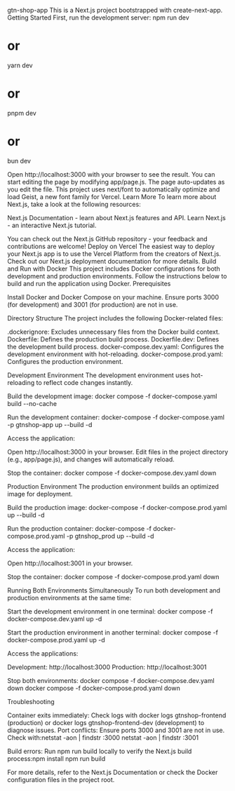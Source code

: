gtn-shop-app
This is a Next.js project bootstrapped with create-next-app.
Getting Started
First, run the development server:
npm run dev
# or
yarn dev
# or
pnpm dev
# or
bun dev

Open http://localhost:3000 with your browser to see the result.
You can start editing the page by modifying app/page.js. The page auto-updates as you edit the file.
This project uses next/font to automatically optimize and load Geist, a new font family for Vercel.
Learn More
To learn more about Next.js, take a look at the following resources:

Next.js Documentation - learn about Next.js features and API.
Learn Next.js - an interactive Next.js tutorial.

You can check out the Next.js GitHub repository - your feedback and contributions are welcome!
Deploy on Vercel
The easiest way to deploy your Next.js app is to use the Vercel Platform from the creators of Next.js.
Check out our Next.js deployment documentation for more details.
Build and Run with Docker
This project includes Docker configurations for both development and production environments. Follow the instructions below to build and run the application using Docker.
Prerequisites

Install Docker and Docker Compose on your machine.
Ensure ports 3000 (for development) and 3001 (for production) are not in use.

Directory Structure
The project includes the following Docker-related files:

.dockerignore: Excludes unnecessary files from the Docker build context.
Dockerfile: Defines the production build process.
Dockerfile.dev: Defines the development build process.
docker-compose.dev.yaml: Configures the development environment with hot-reloading.
docker-compose.prod.yaml: Configures the production environment.

Development Environment
The development environment uses hot-reloading to reflect code changes instantly.

Build the development image:
docker compose -f docker-compose.yaml build --no-cache


Run the development container:
docker-compose -f docker-compose.yaml -p gtnshop-app up --build -d


Access the application:

Open http://localhost:3000 in your browser.
Edit files in the project directory (e.g., app/page.js), and changes will automatically reload.


Stop the container:
docker compose -f docker-compose.dev.yaml down



Production Environment
The production environment builds an optimized image for deployment.

Build the production image:
docker-compose -f docker-compose.prod.yaml up --build -d


Run the production container:
docker-compose -f docker-compose.prod.yaml -p gtnshop_prod up --build -d


Access the application:

Open http://localhost:3001 in your browser.


Stop the container:
docker compose -f docker-compose.prod.yaml down

Running Both Environments Simultaneously
To run both development and production environments at the same time:

Start the development environment in one terminal:
docker compose -f docker-compose.dev.yaml up -d


Start the production environment in another terminal:
docker compose -f docker-compose.prod.yaml up -d


Access the applications:

Development: http://localhost:3000
Production: http://localhost:3001


Stop both environments:
docker compose -f docker-compose.dev.yaml down
docker compose -f docker-compose.prod.yaml down



Troubleshooting

Container exits immediately: Check logs with docker logs gtnshop-frontend (production) or docker logs gtnshop-frontend-dev (development) to diagnose issues.
Port conflicts: Ensure ports 3000 and 3001 are not in use. Check with:netstat -aon | findstr :3000
netstat -aon | findstr :3001


Build errors: Run npm run build locally to verify the Next.js build process:npm install
npm run build


For more details, refer to the Next.js Documentation or check the Docker configuration files in the project root.